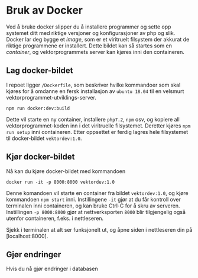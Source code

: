 # Bruk av Docker
Ved å bruke docker slipper du å installere programmer og sette opp systemet ditt
med riktige versjoner og konfigurasjoner av php og slik. Docker lar deg bygge et
*image*, som er et viritruelt filsystem der akkurat de riktige programmene er
installert. Dette bildet kan så startes som en *container*, og vektorprogrammets
server kan kjøres inni den containeren.

## Lag docker-bildet
I repoet ligger `/Dockerfile`, som beskriver hvilke kommandoer som skal
kjøres for å omdanne en fersk installasjon av `ubuntu 18.04` til en velsmurt
vektorprogrammet-utviklings-server.
```
npm run docker:dev:build
```
Dette vil starte en ny container, installere `php7.2`, `npm` osv, og kopiere
all vektorprogrammet-koden inn i det viritruelle filsystemet. Deretter kjøres
`npm run setup` inni containeren. Etter oppsettet er ferdig lagres hele
filsystemet til docker-bildet `vektordev:1.0`.

## Kjør docker-bildet
Nå kan du kjøre docker-bildet med kommandoen
```
docker run -it -p 8000:8000 vektordev:1.0
```
Denne komandoen vil starte en container fra bildet `vektordev:1.0`, og kjøre
kommandoen `npm start` inni. Instillingene `-it` gjør at du får kontroll over
terminalen inni containeren, og kan bruke Ctrl-C for å skru av serveren.
Instillingen `-p 8000:8000` gjør at nettverksporten `8000` blir tilgjengelig
også utenfor containeren, f.eks. i nettleseren.

Sjekk i terminalen at alt ser funksjonelt ut, og åpne siden i nettleseren din på
[localhost:8000].

## Gjør endringer
Hvis du nå gjør endringer i databasen
